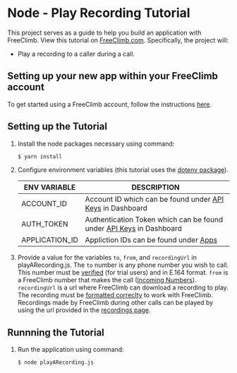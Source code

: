 # Node - Play Recording Tutorial

This project serves as a guide to help you build an application with FreeClimb. View this tutorial on [FreeClimb.com](https://docs.freeclimb.com/docs/play-a-recording#section-javascript). Specifically, the project will:

- Play a recording to a caller during a call.   

## Setting up your new app within your FreeClimb account

To get started using a FreeClimb account, follow the instructions [here](https://docs.freeclimb.com/docs/getting-started-with-freeclimb).

## Setting up the Tutorial

1. Install the node packages necessary using command:

   ```bash
   $ yarn install
   ```

2. Configure environment variables (this tutorial uses the [dotenv package](https://www.npmjs.com/package/dotenv)).

   | ENV VARIABLE            | DESCRIPTION                                                                                                                                                                             |
   | ----------------------- | --------------------------------------------------------------------------------------------------------------------------------------------------------------------------------------- |
   | ACCOUNT_ID              | Account ID which can be found under [API Keys](https://www.freeclimb.com/dashboard/portal/account/authentication) in Dashboard                                                         |
   | AUTH_TOKEN              | Authentication Token which can be found under [API Keys](https://www.freeclimb.com/dashboard/portal/account/authentication) in Dashboard                                               |
   | APPLICATION_ID | Appliction IDs can be found under [Apps](https://www.freeclimb.com/dashboard/portal/applications)

3. Provide a value for the variables `to`, `from`, and `recordingUrl` in playARecording.js. The `to` number is any phone number you wish to call. This number must be [verified](https://docs.freeclimb.com/docs/using-your-trial-account#section-verifying-outbound-numbers) (for trial users) and in E.164 format. `from` is a FreeClimb number that makes the call ([Incoming Numbers](https://www.freeclimb.com/dashboard/portal/numbers)). `recordingUrl` is a url where FreeClimb can download a recording to play. The recording must be [formatted correclty](https://docs.freeclimb.com/reference/interactive-voice-response-ivr#play) to work with FreeClimb. Recordings made by FreeClimb during other calls can be played by using the url provided in the [recordings page](https://www.freeclimb.com/dashboard/portal/recordings).

## Runnning the Tutorial

1. Run the application using command:

   ```bash
   $ node playARecording.js
   ```

